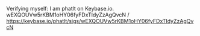 Verifying myself: I am phatlt on Keybase.io. wEXQOUVw5rKBM1oHY06fyFDxTIdyZzAgQvcN / https://keybase.io/phatlt/sigs/wEXQOUVw5rKBM1oHY06fyFDxTIdyZzAgQvcN
